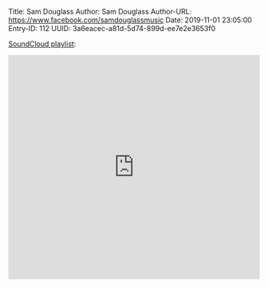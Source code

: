 Title: Sam Douglass
Author: Sam Douglass
Author-URL: https://www.facebook.com/samdouglassmusic
Date: 2019-11-01 23:05:00
Entry-ID: 112
UUID: 3a6eacec-a81d-5d74-899d-ee7e2e3653f0

[SoundCloud playlist](https://soundcloud.com/sdouglass/sets/sam-douglass-novembeat-2019):

<iframe width="100%" height="450" scrolling="no" frameborder="no" allow="autoplay" src="https://w.soundcloud.com/player/?url=https%3A//api.soundcloud.com/playlists/913794532&color=%23ff5500&auto_play=false&hide_related=false&show_comments=true&show_user=true&show_reposts=false&show_teaser=true"></iframe>
